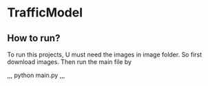 # TrafficModel

## How to run?

To run this projects, U must need the images in image folder.
So first download images. Then run the main file by

,,,
python main.py
,,,
